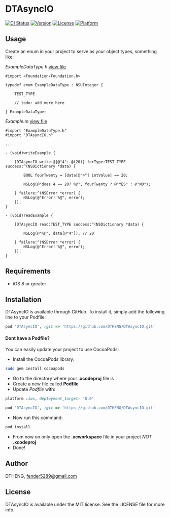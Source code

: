 # DTAsyncIO

[![CI Status](http://img.shields.io/travis/DTHENG/DTAsyncIO.svg?style=flat)](https://travis-ci.org/DTHENG/DTAsyncIO)
[![Version](https://img.shields.io/cocoapods/v/DTAsyncIO.svg?style=flat)](http://cocoadocs.org/docsets/DTAsyncIO)
[![License](https://img.shields.io/cocoapods/l/DTAsyncIO.svg?style=flat)](http://cocoadocs.org/docsets/DTAsyncIO)
[![Platform](https://img.shields.io/cocoapods/p/DTAsyncIO.svg?style=flat)](http://cocoadocs.org/docsets/DTAsyncIO)

## Usage

Create an enum in your project to serve as your object types, something like:

_ExampleDataType.h_ [view file](example_app/DTAsyncIOTest/ExampleDataType.h)

```obj-c
#import <Foundation/Foundation.h>

typedef enum ExampleDataType : NSUInteger {

	TEST_TYPE

	// todo: add more here

} ExampleDataType;
```
	
_Example.m_ [view file](example_app/DTAsyncIOTest/Example.m)

```obj-c
#import "ExampleDataType.h"
#import "DTAsyncIO.h"

...

- (void)writeExample {
    
    [DTAsyncIO write:@{@"4": @(20)} forType:TEST_TYPE success:^(NSDictionary *data) {
        
        BOOL fourTwenty = [data[@"4"] intValue] == 20;
        
        NSLog(@"does 4 == 20? %@", fourTwenty ? @"YES" : @"NO");
        
    } failure:^(NSError *error) {
        NSLog(@"Error! %@", error);
    }];
}

- (void)readExample {
    
    [DTAsyncIO read:TEST_TYPE success:^(NSDictionary *data) {
        
        NSLog(@"%@", data[@"4"]); // 20
        
    } failure:^(NSError *error) {
        NSLog(@"Error! %@", error);
    }];
}
```

## Requirements

- iOS 8 or greater

## Installation

DTAsyncIO is available through GitHub. To install it, simply add the following line to your Podfile:

```ruby
pod 'DTAsyncIO', :git => 'https://github.com/DTHENG/DTAsyncIO.git'
```

#### Dont have a Podfile? 

You can easily update your project to use CocoaPods:

- Install the CocoaPods library:
```sh
sudo gem install cocoapods
```
- Go to the directory where your __.xcodeproj__ file is
- Create a new file called __Podfile__
- Update _Podfile_ with:
```ruby
platform :ios, deployment_target: '8.0'

pod 'DTAsyncIO', :git => 'https://github.com/DTHENG/DTAsyncIO.git'
```
- Now run this command:
```sh
pod install
```
- From now on only open the __.xcworkspace__ file in your project _NOT_ __.xcodeproj__
- Done!

## Author

DTHENG, fender5289@gmail.com

## License

DTAsyncIO is available under the MIT license. See the LICENSE file for more info.

